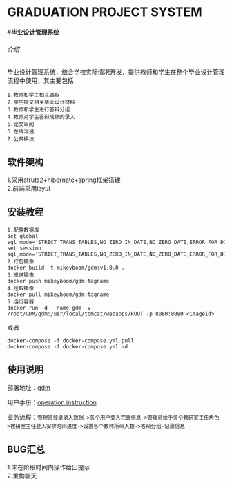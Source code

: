 # GRADUATION PROJECT SYSTEM
#**毕业设计管理系统**
###### 介绍
毕业设计管理系统，结合学校实际情况开发，提供教师和学生在整个毕业设计管理流程中使用，其主要包括
````text
1.教师和学生相互选取  
2.学生提交相关毕业设计材料
3.教师和学生进行答辩分组
4.教师对学生答辩成绩的录入
5.论文审阅
6.在线沟通
7.公共模块
````

## 软件架构
1.采用struts2+hibernate+spring框架搭建  
2.前端采用layui

## 安装教程

````text
1.配置数据库
set global sql_mode='STRICT_TRANS_TABLES,NO_ZERO_IN_DATE,NO_ZERO_DATE,ERROR_FOR_DIVISION_BY_ZERO,NO_AUTO_CREATE_USER,NO_ENGINE_SUBSTITUTION';
set session sql_mode='STRICT_TRANS_TABLES,NO_ZERO_IN_DATE,NO_ZERO_DATE,ERROR_FOR_DIVISION_BY_ZERO,NO_AUTO_CREATE_USER,NO_ENGINE_SUBSTITUTION';
2.打包镜像
docker build -t mikeyboom/gdm:v1.0.0 .
3.推送镜像
docker push mikeyboom/gdm:tagname
4.拉取镜像
docker pull mikeyboom/gdm:tagname
5.运行容器
docker run -d --name gdm -v /root/GDM/gdm:/usr/local/tomcat/webapps/ROOT -p 8080:8080 <imageId>
````
或者
```text
docker-compose -f docker-compose.yml pull
docker-compose -f docker-compose.yml -d
```
## 使用说明

部署地址：[gdm](http://47.106.210.183:8888/gdm/)

用户手册：[operation instruction](src/main/webapp/attached/doc/operation%20instruction.wps)  

业务流程：`管理员登录录入数据->各个用户登入完善信息->管理员给予各个教研室主任角色->教研室主任登入安排时间进度->设置各个教师所带人数->答辩分组-记录信息`　　

## BUG汇总  
1.未在阶段时间内操作给出提示  
2.重构聊天
